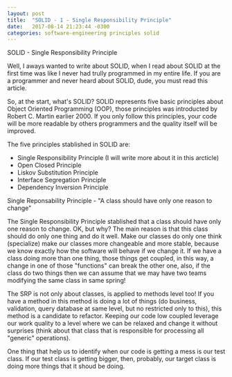 ```yaml
---
layout: post
title:  "SOLID - 1 - Single Responsibility Principle"
date:   2017-08-14 21:23:44 -0300
categories: software-engineering principles solid
---
```


SOLID - Single Responsibility Principle

Well, I aways wanted to write about SOLID, when I read about SOLID at the first time was like I never had trully programmed in my entire life. If you are a programmer and never heard about SOLID, dude, you must read this article.

So, at the start, what's SOLID? SOLID represents five basic principles about Object Oriented Programming (OOP), those principles was introducted by Robert C. Martin earlier 2000. If you only follow this principles, your code will be more readable by others programmers and the quality itself will be improved.

The five principles stablished in SOLID are:

* Single Responsibility Principle (I will write more about it in this arcticle)
* Open Closed Principle
* Liskov Substitution Principle
* Interface Segregation Principle
* Dependency Inversion Principle

Single Reponsability Principle - "A class should have only one reason to change"

The Single Responsibility Principle stablished that a class should have only one reason to change. OK, but why? The main reason is that this class should do only one thing and do it well. Make our classes do only one think (specialize) make our classes more changeable and more stable, because we know exactly how the software will behave if we change it. If we have a class doing more than one thing, those things get coupled, in this way, a change in one of those "functions" can break the other one, also, if the class do two things then we can assume that we may have two teams modifying the same class in same spring!

The SRP is not only about classes, is applied to methods level too! If you have a method in this method is doing a lot of things (do business, validation, query database at same level, but no restricted only to this), this method is a candidate to refactor. Keeping our code low coupled leverage our work quality to a level where we can be relaxed and change it without surprises (think about that class that is responsible for processing all "generic" operations).

One thing that help us to identify when our code is getting a mess is our test class. If our test class is getting bigger, then, probably, our target class is doing more things that it shoud be doing.
